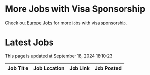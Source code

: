 # More Jobs with Visa Sponsorship

Check out [Europe Jobs](https://github.com/sureshparimi/europejobs#latest-jobs) for more jobs with visa sponsorship.

# Latest Jobs

This page is updated at September 18, 2024 18:10:23

| Job Title | Job Location | Job Link | Job Posted |
| --- | --- | --- | --- |
